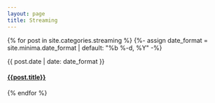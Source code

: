 ```yaml
---
layout: page
title: Streaming
---
```



{% for post in site.categories.streaming %}
{%- assign date_format = site.minima.date_format | default: "%b %-d, %Y" -%}
  <div class="archive-group">
    <article class="archive-item">
    <span class="post-meta">{{ post.date | date: date_format }}</span>
      <h4><a href="{{ site.baseurl }}{{ post.url }}">{{post.title}}</a></h4>
    </article>
  </div>
{% endfor %}
